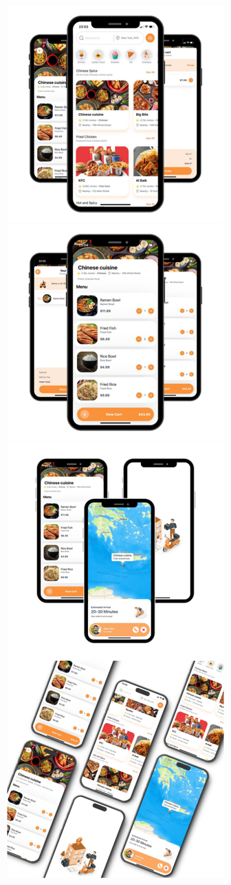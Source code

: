![plot](client/assets/readme/1.png)
![plot](client/assets/readme/2.png)
![plot](client/assets/readme/3.png)
![plot](client/assets/readme/4.png)
